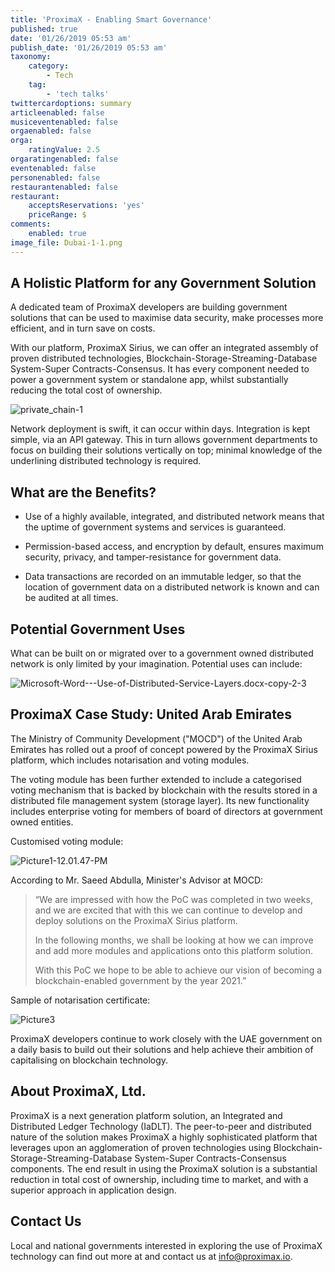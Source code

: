 ```yaml
---
title: '​ProximaX - Enabling Smart Governance'
published: true
date: '01/26/2019 05:53 am'
publish_date: '01/26/2019 05:53 am'
taxonomy:
    category:
        - Tech
    tag:
        - 'tech talks'
twittercardoptions: summary
articleenabled: false
musiceventenabled: false
orgaenabled: false
orga:
    ratingValue: 2.5
orgaratingenabled: false
eventenabled: false
personenabled: false
restaurantenabled: false
restaurant:
    acceptsReservations: 'yes'
    priceRange: $
comments:
    enabled: true
image_file: Dubai-1-1.png
---
```


## A Holistic Platform for any Government Solution 

A dedicated team of ProximaX developers are building government solutions that can be used to maximise data security, make processes more efficient, and in turn save on costs.

With our platform, ProximaX Sirius, we can offer an integrated assembly of proven distributed technologies, Blockchain-Storage-Streaming-Database System-Super Contracts-Consensus.  It has every component needed to power a government system or standalone app, whilst substantially reducing the total cost of ownership.

![private_chain-1](image://private_chain-1.png)

Network deployment is swift, it can occur within days.  Integration is kept simple, via an API gateway.  This in turn allows government departments to focus on building their solutions vertically on top; minimal knowledge of the underlining distributed technology is required.  

## What are the Benefits?

* Use of a highly available, integrated, and distributed network means that the uptime of government systems and services is guaranteed.

* Permission-based access, and encryption by default, ensures maximum security, privacy, and tamper-resistance for government data.

* Data transactions are recorded on an immutable ledger, so that the location of government data on a distributed network is known and can be audited at all times.
 

## Potential Government Uses

What can be built on or migrated over to a government owned distributed network is only limited by your imagination.  Potential uses can include:

![Microsoft-Word---Use-of-Distributed-Service-Layers.docx-copy-2-3](image://Microsoft-Word---Use-of-Distributed-Service-Layers.docx-copy-2-3.png)

## ProximaX Case Study: United Arab Emirates

The Ministry of Community Development ("MOCD") of the United Arab Emirates has rolled out a proof of concept powered by the ProximaX Sirius platform, which includes notarisation and voting modules.  

The voting module has been further extended to include a categorised voting mechanism that is backed by blockchain with the results stored in a distributed file management system (storage layer).   Its new functionality includes enterprise voting for members of board of directors at government owned entities.  

Customised voting module:
 
![Picture1-12.01.47-PM](image://Picture1-12.01.47-PM.png)

According to Mr. Saeed Abdulla, Minister's Advisor at MOCD:

> “We are impressed with how the PoC was completed in two weeks, and we are excited that with this we can continue to develop and deploy solutions on the ProximaX Sirius platform. 
> 
> In the following months, we shall be looking at how we can improve and add more modules and applications onto this platform solution. 
> 
> With this PoC we hope to be able to achieve our vision of becoming a blockchain-enabled government by the year 2021.”

Sample of notarisation certificate: 

![Picture3](image://Picture3.png)

ProximaX developers continue to work closely with the UAE government on a daily basis to build out their solutions and help achieve their ambition of capitalising on blockchain technology.

## About ProximaX, Ltd.

ProximaX is a next generation platform solution, an Integrated and Distributed Ledger Technology (IaDLT). The peer-to-peer and distributed nature of the solution makes ProximaX a highly sophisticated platform that leverages upon an agglomeration of proven technologies using Blockchain-Storage-Streaming-Database System-Super Contracts-Consensus components. The end result in using the ProximaX solution is a substantial reduction in total cost of ownership, including time to market, and with a superior approach in application design.

## Contact Us

Local and national governments interested in exploring the use of ProximaX technology can find out more at  and contact us at info@proximax.io.
